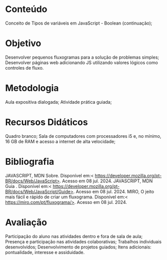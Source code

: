# Conteúdo

Conceito de Tipos de variáveis em JavaScript - Boolean (continuação);

# Objetivo

Desenvolver pequenos fluxogramas para a solução de problemas simples;
Desenvolver páginas web adicionando JS utilizando valores lógicos como controles de fluxo.

# Metodologia

Aula expositiva dialogada; Atividade prática guiada;

# Recursos Didáticos

Quadro branco; Sala de computadores com processadores i5 e, no mínimo, 16 GB de RAM e acesso a internet de alta velocidade;

# Bibliografia

JAVASCRIPT, MDN Sobre. Disponível em:< https://developer.mozilla.org/pt-BR/docs/Web/JavaScript>. Acesso em 08 jul. 2024.
JAVASCRIPT, MDN Guia . Disponível em:< https://developer.mozilla.org/pt-BR/docs/Web/JavaScript/Guide>. Acesso em 08 jul. 2024.
MIRO, O jeito mais fácil e rápido de criar um fluxograma. Disponível em:< https://miro.com/pt/fluxograma/>. Acesso em 08 jul. 2024.

# Avaliação

Participação do aluno nas atividades dentro e fora de sala de aula;
Presença e participação nas atividades colaborativas;
Trabalhos individuais desenvolvidos;
Desenvolvimento de projetos guiados;
Itens adicionais: pontualidade, interesse e assiduidade.
